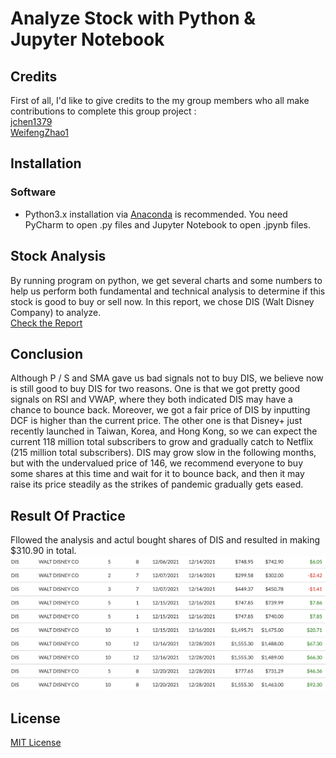 # Analyze Stock with Python & Jupyter Notebook
## Credits
First of all, I'd like to give credits to the my group members who all make contributions to complete this group project : <br>
[jchen1379](https://github.com/jchen1379)<br>
[WeifengZhao1](https://github.com/WeifengZhao1)

## Installation
### Software
*  Python3.x installation via [Anaconda](https://www.anaconda.com/distribution/) is recommended. You need PyCharm to open .py files and Jupyter Notebook to open .jpynb files. 

## Stock Analysis 
By running program on python, we get several charts and some numbers to help us perform both fundamental and technical analysis to determine if this stock is good to buy or sell now. In this report, we chose DIS (Walt Disney Company) to analyze.  
[Check the Report](https://github.com/sheisol310/technical_analysis/blob/main/Report%20of%20Analysis.pdf)

## Conclusion
Although P / S and SMA gave us bad signals not to buy DIS, we believe now is still good to buy DIS for two reasons. One is that we got pretty good signals on RSI and VWAP, where they both indicated DIS may have a chance to bounce back. Moreover, we got a fair price of DIS by inputting DCF is higher than the current price. The other one is that Disney+ just recently launched in Taiwan, Korea, and Hong Kong, so we can expect the current 118 million total subscribers to grow and gradually catch to Netflix (215 million total subscribers). DIS may grow slow in the following months, but with the undervalued price of 146, we recommend everyone to buy some shares at this time and wait for it to bounce back, and then it may raise its price steadily as the strikes of pandemic gradually gets eased.

## Result Of Practice
Fllowed the analysis and actul bought shares of DIS and resulted in making $310.90 in total. 
![alt text](https://github.com/sheisol310/stock_analysis/blob/main/%EF%BC%A4%EF%BC%A9%EF%BC%B3%20invest.png?raw=true)
## License
[MIT License](LICENSE)
